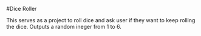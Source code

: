 #Dice Roller

This serves as a project to roll dice and ask user if they want to keep rolling the dice. Outputs a random ineger from 1 to 6. 
